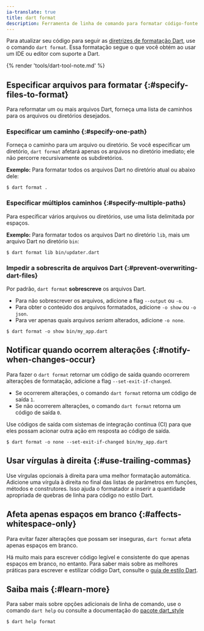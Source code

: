 ```yaml
---
ia-translate: true
title: dart format
description: Ferramenta de linha de comando para formatar código-fonte Dart.
---
```


Para atualizar seu código para seguir as
[diretrizes de formatação Dart][dart-guidelines],
use o comando `dart format`.
Essa formatação segue o que você obtém
ao usar um IDE ou editor com suporte a Dart.

{% render 'tools/dart-tool-note.md' %}

## Especificar arquivos para formatar {:#specify-files-to-format}

Para reformatar um ou mais arquivos Dart,
forneça uma lista de caminhos para os arquivos ou diretórios desejados.

### Especificar um caminho {:#specify-one-path}

Forneça o caminho para um arquivo ou diretório.
Se você especificar um diretório, `dart format` afetará apenas os arquivos no
diretório imediato; ele não percorre recursivamente os subdiretórios.

**Exemplo:** Para formatar todos os arquivos Dart no diretório atual ou abaixo dele:

```console
$ dart format .
```

### Especificar múltiplos caminhos {:#specify-multiple-paths}

Para especificar vários arquivos ou diretórios, use uma lista delimitada por espaços.

**Exemplo:** Para formatar todos os arquivos Dart no diretório `lib`,
mais um arquivo Dart no diretório `bin`:

```console
$ dart format lib bin/updater.dart
```

### Impedir a sobrescrita de arquivos Dart {:#prevent-overwriting-dart-files}

Por padrão, `dart format` **sobrescreve** os arquivos Dart.

* Para não sobrescrever os arquivos, adicione a flag `--output` ou `-o`.
* Para obter o conteúdo dos arquivos formatados, adicione `-o show` ou `-o json`.
* Para ver apenas quais arquivos _seriam_ alterados, adicione `-o none`.

```console
$ dart format -o show bin/my_app.dart
```

## Notificar quando ocorrem alterações {:#notify-when-changes-occur}

Para fazer o `dart format` retornar um código de saída quando ocorrerem alterações de formatação,
adicione a flag `--set-exit-if-changed`.

* Se ocorrerem alterações, o comando `dart format` retorna um código de saída `1`.
* Se não ocorrerem alterações, o comando `dart format` retorna um código de saída `0`.

Use códigos de saída com sistemas de integração contínua (CI)
para que eles possam acionar outra ação em resposta ao código de saída.

```console
$ dart format -o none --set-exit-if-changed bin/my_app.dart
```

## Usar vírgulas à direita {:#use-trailing-commas}

Use vírgulas opcionais à direita para uma melhor formatação automática.
Adicione uma vírgula à direita no final das listas de parâmetros em funções, métodos
e construtores.
Isso ajuda o formatador a inserir a quantidade apropriada de quebras de linha para
código no estilo Dart.

## Afeta apenas espaços em branco {:#affects-whitespace-only}

Para evitar fazer alterações que possam ser inseguras,
`dart format` afeta apenas espaços em branco.

Há muito mais para escrever código legível e
consistente do que apenas espaços em branco, no entanto.
Para saber mais sobre as melhores práticas para escrever e estilizar código Dart,
consulte o [guia de estilo Dart][Dart style guide].

## Saiba mais {:#learn-more}

Para saber mais sobre opções adicionais de linha de comando,
use o comando `dart help` ou consulte a documentação do
[pacote dart_style][dart_style]

```console
$ dart help format
```

[Dart style guide]: /effective-dart/style
[dart_style]: {{site.pub-pkg}}/dart_style
[dart-guidelines]: /effective-dart/style#formatting

